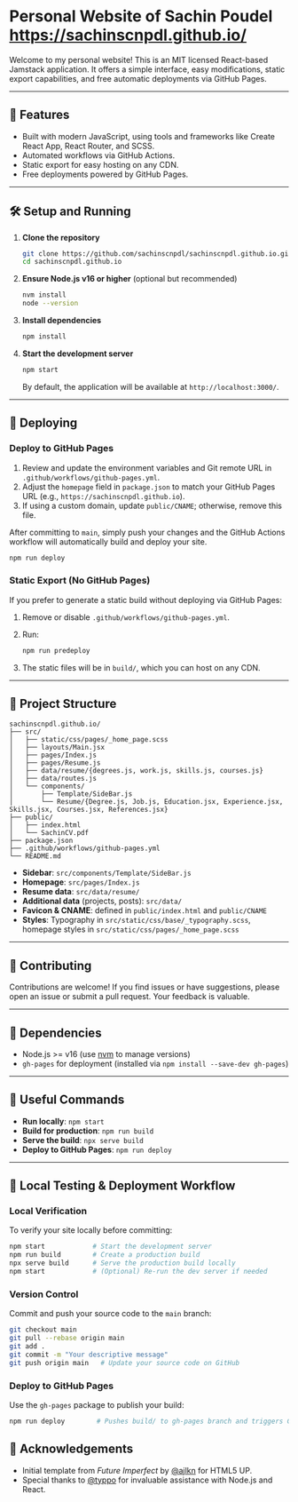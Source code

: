 # Personal Website of Sachin Poudel https://sachinscnpdl.github.io/

Welcome to my personal website! This is an MIT licensed React-based Jamstack application. It offers a simple interface, easy modifications, static export capabilities, and free automatic deployments via GitHub Pages.

---

## 🚀 Features

* Built with modern JavaScript, using tools and frameworks like Create React App, React Router, and SCSS.
* Automated workflows via GitHub Actions.
* Static export for easy hosting on any CDN.
* Free deployments powered by GitHub Pages.

---

## 🛠 Setup and Running

1. **Clone the repository**

   ```bash
   git clone https://github.com/sachinscnpdl/sachinscnpdl.github.io.git
   cd sachinscnpdl.github.io
   ```

2. **Ensure Node.js v16 or higher** (optional but recommended)

   ```bash
   nvm install
   node --version
   ```

3. **Install dependencies**

   ```bash
   npm install
   ```

4. **Start the development server**

   ```bash
   npm start
   ```

   By default, the application will be available at `http://localhost:3000/`.

---

## 🚢 Deploying

### Deploy to GitHub Pages

1. Review and update the environment variables and Git remote URL in `.github/workflows/github-pages.yml`.
2. Adjust the `homepage` field in `package.json` to match your GitHub Pages URL (e.g., `https://sachinscnpdl.github.io`).
3. If using a custom domain, update `public/CNAME`; otherwise, remove this file.

After committing to `main`, simply push your changes and the GitHub Actions workflow will automatically build and deploy your site.

```bash
npm run deploy
```

### Static Export (No GitHub Pages)

If you prefer to generate a static build without deploying via GitHub Pages:

1. Remove or disable `.github/workflows/github-pages.yml`.

2. Run:

   ```bash
   npm run predeploy
   ```

3. The static files will be in `build/`, which you can host on any CDN.

---

## 📂 Project Structure

```plaintext
sachinscnpdl.github.io/
├── src/
│   ├── static/css/pages/_home_page.scss
│   ├── layouts/Main.jsx
│   ├── pages/Index.js
│   ├── pages/Resume.js
│   ├── data/resume/{degrees.js, work.js, skills.js, courses.js}
│   ├── data/routes.js
│   └── components/
│       ├── Template/SideBar.js
│       └── Resume/{Degree.js, Job.js, Education.jsx, Experience.jsx, Skills.jsx, Courses.jsx, References.jsx}
├── public/
│   ├── index.html
│   └── SachinCV.pdf
├── package.json
├── .github/workflows/github-pages.yml
└── README.md
```

* **Sidebar**: `src/components/Template/SideBar.js`
* **Homepage**: `src/pages/Index.js`
* **Resume data**: `src/data/resume/`
* **Additional data** (projects, posts): `src/data/`
* **Favicon & CNAME**: defined in `public/index.html` and `public/CNAME`
* **Styles**: Typography in `src/static/css/base/_typography.scss`, homepage styles in `src/static/css/pages/_home_page.scss`

---

## 🤝 Contributing

Contributions are welcome! If you find issues or have suggestions, please open an issue or submit a pull request. Your feedback is valuable.

---

## 🔧 Dependencies

* Node.js >= v16 (use [nvm](https://github.com/nvm-sh/nvm) to manage versions)
* `gh-pages` for deployment (installed via `npm install --save-dev gh-pages`)

---

## 📝 Useful Commands

* **Run locally**: `npm start`
* **Build for production**: `npm run build`
* **Serve the build**: `npx serve build`
* **Deploy to GitHub Pages**: `npm run deploy`

---

## 🔎 Local Testing & Deployment Workflow

### Local Verification

To verify your site locally before committing:

```bash
npm start            # Start the development server
npm run build        # Create a production build
npx serve build      # Serve the production build locally
npm start            # (Optional) Re-run the dev server if needed
```

### Version Control

Commit and push your source code to the `main` branch:

```bash
git checkout main
git pull --rebase origin main
git add .
git commit -m "Your descriptive message"
git push origin main   # Update your source code on GitHub
```

### Deploy to GitHub Pages

Use the `gh-pages` package to publish your build:

```bash
npm run deploy        # Pushes build/ to gh-pages branch and triggers GitHub Pages
```

## 🙌 Acknowledgements

* Initial template from *Future Imperfect* by [@ajlkn](https://html5up.net) for HTML5 UP.
* Special thanks to [@typpo](https://github.com/typpo) for invaluable assistance with Node.js and React.
